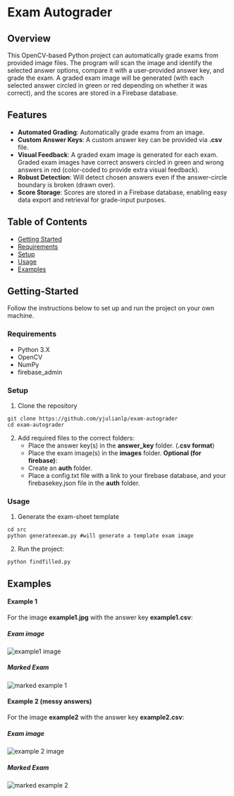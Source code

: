 # Exam Autograder

## Overview

This OpenCV-based Python project can automatically grade exams from provided image files. The program will scan the image and identify the selected answer options, compare it with a user-provided answer key, and grade the exam. A graded exam image will be generated (with each selected answer circled in green or red depending on whether it was correct), and the scores are stored in a Firebase database.

## Features

- **Automated Grading**: Automatically grade exams from an image.
- **Custom Answer Keys**: A custom answer key can be provided via **.csv** file.
- **Visual Feedback**: A graded exam image is generated for each exam. Graded exam images have correct answers circled in green and wrong answers in red (color-coded to provide extra visual feedback).
- **Robust Detection**: Will detect chosen answers even if the answer-circle boundary is broken (drawn over).
- **Score Storage**: Scores are stored in a Firebase database, enabling easy data export and retrieval for grade-input purposes.

## Table of Contents

- [Getting Started](#getting-started)
- [Requirements](#requirements)
- [Setup](#setup)
- [Usage](#usage)
- [Examples](#Examples)
## Getting-Started

Follow the instructions below to set up and run the project on your own machine.

### Requirements

- Python 3.X
- OpenCV
- NumPy
- firebase_admin

### Setup

1. Clone the repository
```
git clone https://github.com/yjulianlp/exam-autograder
cd exam-autograder
```
2. Add required files to the correct folders:
    - Place the answer key(s) in the **answer_key** folder. (**.csv format**)
    - Place the exam image(s) in the **images** folder.
    **Optional (for firebase)**:
    - Create an **auth** folder.
    - Place a config.txt file with a link to your firebase database, and your firebasekey.json file in the **auth** folder.

### Usage

1. Generate the exam-sheet template
```
cd src
python generateexam.py #will generate a template exam image
```
2. Run the project:
```
python findfilled.py
```

## Examples

#### Example 1
For the image **example1.jpg** with the answer key **example1.csv**:
##### Exam image
![example1 image](./images/example1.jpg)
##### Marked Exam
![marked example 1](./marked/example1-marked.jpg)

#### Example 2 (messy answers)

For the image **example2** with the answer key **example2.csv**:
##### Exam image
![example 2 image](./images/example2.jpg)
##### Marked Exam
![marked example 2](./marked/example2-marked.jpg)
